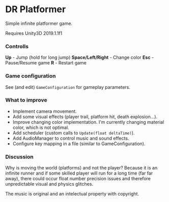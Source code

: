 # DR Platformer
Simple infinite platformer game.

Requires Unity3D 2019.1.1f1

### Controlls
**Up** - Jump (hold for long jump)
**Space/Left/Right** - Change color
**Esc** - Pause/Resume game
**R** - Restart game

### Game configuration
See (and edit) `GameConfiguration` for gameplay parameters.

### What to improve
* Implement camera movement.
* Add some visual effects (player trail, platform hit, death explosion...).
* Improve changing color implementation. I'm currently changing material color, which is not optimal.
* Add scheduler (custom calls to `Update(float deltaTime)`).
* Add AudioManager to control music and sound effects.
* Configure key mapping in a file (similar to GameConfiguration).

### Discussion
Why is moving the world (platforms) and not the player? Because it is an infinite runner and if some skilled player will run for a long time (far far away), there could occur float number precision issues and therefore unpredictable visual and physics glitches.

The music is original and an intelectual property with copyright.
